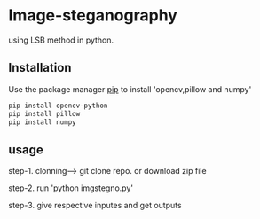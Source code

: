 # Image-steganography
using LSB method in python.

## Installation 
Use the package manager [pip](https://pip.pypa.io/en/stable/) to install 'opencv,pillow and numpy'
```bash
pip install opencv-python
pip install pillow
pip install numpy
```
## usage

step-1. clonning--> git clone repo. or download zip file  

step-2. run 'python imgstegno.py'

step-3. give respective inputes and get outputs

